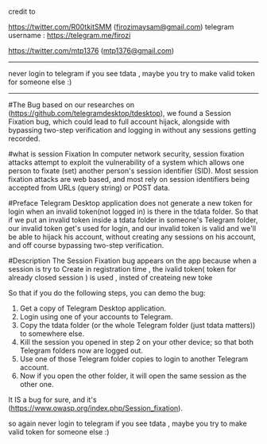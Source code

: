 credit to

https://twitter.com/R00tkitSMM  (firozimaysam@gmail.com) telegram username : https://telegram.me/firozi

https://twitter.com/mtp1376    (mtp1376@gmail.com)




___
never login to telegram if you see tdata , maybe you try to make valid token for someone else :)
___

#The Bug
based on our researches on (https://github.com/telegramdesktop/tdesktop), we found a Session Fixation bug, which could lead to full account hijack, alongside with bypassing two-step verification and logging in without any sessions getting recorded.

#what is  session Fixation 
In computer network security, session fixation attacks attempt to exploit the vulnerability of a system which allows one person to fixate (set) another person's session identifier (SID). Most session fixation attacks are web based, and most rely on session identifiers being accepted from URLs (query string) or POST data.

#Preface
Telegram Desktop application does not generate a new token for login when an invalid token(not logged in) is there in the tdata folder.
So that if we put an invalid token inside a tdata folder in someone's Telegram folder, our invalid token get's used for login, and  our invalid token is valid and we'll be able to hijack his account, without creating any sessions on his account, and off course bypassing two-step verification.

#Description
The Session Fixation bug appears on the app because when a session is try to Create  in registration time , the ivalid token( token for  already closed session ) is used , insted  of createing new toke

So that if you do the following steps, you can demo the bug:

1. Get a copy of Telegram Desktop application.
2. Login using one of your accounts to Telegram.
3. Copy the tdata folder (or the whole Telegram folder (just tdata matters)) to somewhere else.
4. Kill the session you opened in step 2 on your other device; so that both Telegram folders now are logged out.
5. Use one of those Telegram folder copies to login to another Telegram account.
6. Now if you open the other folder, it will open the same session as the other one.

It IS a bug for sure, and it's (https://www.owasp.org/index.php/Session_fixation).

so again never login to telegram if you see tdata , maybe  you try to make valid token for  someone else  :)
